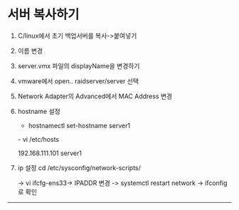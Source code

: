 # 서버 복사하기

1. C/linux에서 초기 백업서버를 복사->붙여넣기
2. 이름 변경
3. server.vmx 파일의 displayName을 변경하기
4. vmware에서 open.. raidserver/server 선택
5. Network Adapter의 Advanced에서 MAC Address 변경



6. hostname 설정

    - hostnamectl set-hostname server1

    \- vi /etc/hosts

    192.168.111.101 server1

7. ip 설정 
        cd /etc/sysconfig/network-scripts/

    -> vi ifcfg-ens33-> IPADDR 변경 
    -> systemctl restart network 
    -> ifconfig로 확인



---
